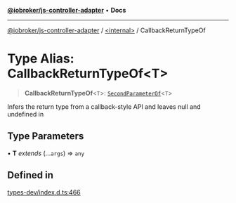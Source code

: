 [**@iobroker/js-controller-adapter**](../../README.md) • **Docs**

***

[@iobroker/js-controller-adapter](../../globals.md) / [\<internal\>](../README.md) / CallbackReturnTypeOf

# Type Alias: CallbackReturnTypeOf\<T\>

> **CallbackReturnTypeOf**\<`T`\>: [`SecondParameterOf`](SecondParameterOf.md)\<`T`\>

Infers the return type from a callback-style API and leaves null and undefined in

## Type Parameters

• **T** *extends* (...`args`) => `any`

## Defined in

[types-dev/index.d.ts:466](https://github.com/ioBroker/ioBroker.js-controller/blob/a32b7b151b5fe0ae96a8a5f086299f18b48e287b/packages/types-dev/index.d.ts#L466)
